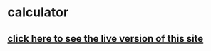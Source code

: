 # calculator
## [click here to see the live version of this site](https://melanietr98.github.io/calculator//)

